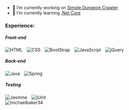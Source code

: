 <!--
<img alt="" style="margin-right: 10px;"
         src="https://img.shields.io/badge/?logo=&logoColor=white&style=for-the-badge">

src="https://github-readme-stats.vercel.app/api/top-langs username=michaelbaker34&show_icons=true&locale=en&layout=compact"
-->

- 🔭 I’m currently working on [Simple Dungeon Crawler](https://github.com/michaelbaker34/SimpleDungeonCrawler)
- 🌱 I’m currently learning [.Net Core](https://docs.microsoft.com/en-us/dotnet/core/introduction)

<span>
  <h3> Experience: </h3>
  <h5> Front-end </h5>
    <img alt="HTML" style="margin-right: 10px;"
         src="https://img.shields.io/badge/HTML-E34F26?logo=html5&logoColor=white&style=for-the-badge">
    <img alt="CSS" style="margin-right: 10px;"
         src="https://img.shields.io/badge/CSS-1572B6?logo=css3&logoColor=white&style=for-the-badge">
    <img alt="BootStrap" style="margin-right: 10px;"
         src="https://img.shields.io/badge/Bootstrap-563D7C?logo=bootstrap&logoColor=white&style=for-the-badge"> 
    <img alt="JavaScript" style="margin-right: 10px;"
         src="https://img.shields.io/badge/JavaScript-363636?logo=javascript&style=for-the-badge">
    <img alt="jQuery" style="margin-right: 10px;"
         src="https://img.shields.io/badge/jQuery-0769AD?logo=jquery&logoColor=white&style=for-the-badge">

  <h5> Back-end </h5>
    <img alt="Java" style="margin-right: 10px;"
         src="https://img.shields.io/badge/Java-ED8B00?logo=java&logoColor=white&style=for-the-badge">
    <img alt="Spring" style="margin-right: 10px;"
         src="https://img.shields.io/badge/Spring-6DB33F?logo=spring&logoColor=white&style=for-the-badge">
          
  <h5> Testing </h5>
     <img alt="Jasmine" style="margin-right: 10px;"
          src="https://img.shields.io/badge/Jasmine-8A4182?logo=jasmine&logoColor=white&style=for-the-badge">
     <img alt="jUnit" style="margin-right: 10px;"
         src="https://img.shields.io/badge/jUnit-25a162?logo=junit5&logoColor=white&style=for-the-badge">
</span>
<br>
<span>
  <img align="center"  alt="michaelbaker34"
       src="https://github-readme-stats.vercel.app/api/top-langs/?username=michaelbaker34&theme=blue-black&layout=compact"
       />
</span>
